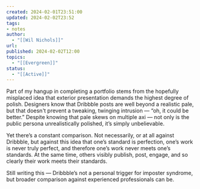```yaml
---
created: 2024-02-01T23:51:00
updated: 2024-02-02T23:52
tags:
- notes
author:
  - "[[Wil Nichols]]"
url: 
published: 2024-02-02T12:00
topics:
  - "[[Evergreen]]"
status:
  - "[[Active]]"
---
```

Part of my hangup in completing a portfolio stems from the hopefully misplaced idea that exterior presentation demands the highest degree of polish. Designers know that Dribbble posts are well beyond a realistic pale, but that doesn't prevent a tweaking, twinging intrusion — “oh, it could be better.” Despite knowing that pale skews on multiple axi — not only is the public persona unrealistically polished, it’s simply unbelievable. 

Yet there’s a constant comparison. Not necessarily, or at all against Dribbble, but against this idea that one’s standard is perfection, one’s work is never truly perfect, and therefore one’s work never meets one’s standards. At the same time, others visibly publish, post, engage, and so clearly their work meets their standards. 

Still writing this — Dribbble’s not a personal trigger for imposter syndrome, but broader comparison against experienced professionals can be. 
